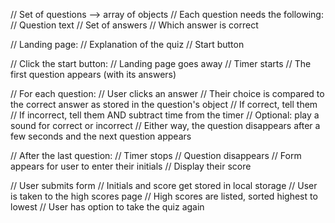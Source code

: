 // Set of questions --> array of objects
// Each question needs the following:
// Question text
// Set of answers
// Which answer is correct

// Landing page:
// Explanation of the quiz
// Start button

// Click the start button:
// Landing page goes away
// Timer starts
// The first question appears (with its answers)

// For each question:
// User clicks an answer
// Their choice is compared to the correct answer as stored in the question's object
// If correct, tell them
// If incorrect, tell them AND subtract time from the timer
// Optional: play a sound for correct or incorrect
// Either way, the question disappears after a few seconds and the next question appears

// After the last question:
// Timer stops
// Question disappears
// Form appears for user to enter their initials
// Display their score

// User submits form
// Initials and score get stored in local storage
// User is taken to the high scores page
// High scores are listed, sorted highest to lowest
// User has option to take the quiz again
